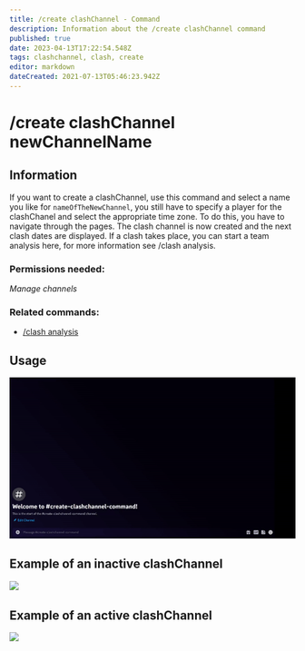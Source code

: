 ```yaml
---
title: /create clashChannel - Command
description: Information about the /create clashChannel command
published: true
date: 2023-04-13T17:22:54.548Z
tags: clashchannel, clash, create
editor: markdown
dateCreated: 2021-07-13T05:46:23.942Z
---
```


# /create clashChannel newChannelName

## Information

If you want to create a clashChannel, use this command and select a name you like for `nameOfTheNewChannel`, you still have to specify a player for the clashChanel and select the appropriate time zone. To do this, you have to navigate through the pages. The clash channel is now created and the next clash dates are displayed. If a clash takes place, you can start a team analysis here, for more information see /clash analysis.

### Permissions needed: 

*Manage channels*

### Related commands:

-   [/clash analysis](/en/commands/clash/analysis/)

## Usage

![](/new_create_clashchannel.gif)

## Example of an inactive clashChannel

![](/new_clashinactive.png)

## Example of an active clashChannel

![](/en-active-clashchannel.png)